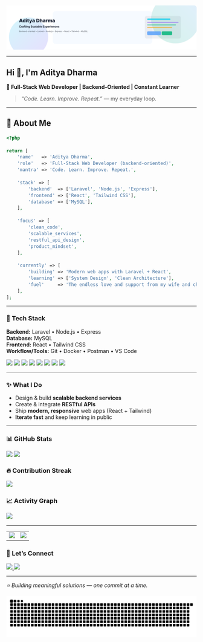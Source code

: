 <!-- Banner: auto light/dark -->
<p align="center">
  <picture>
    <source media="(prefers-color-scheme: dark)" srcset="assets/banner-dark.svg" />
    <source media="(prefers-color-scheme: light)" srcset="assets/banner-light.svg" />
    <img alt="Aditya Dharma — Crafting Scalable Experiences" src="assets/banner-light.svg" />
  </picture>
</p>

---

## Hi 👋, I'm Aditya Dharma

**🚀 Full-Stack Web Developer | Backend-Oriented | Constant Learner**

> *“Code. Learn. Improve. Repeat.”* — my everyday loop.

---
## 🧭 About Me

```php
<?php

return [
    'name'   => 'Aditya Dharma',
    'role'   => 'Full-Stack Web Developer (backend-oriented)',
    'mantra' => 'Code. Learn. Improve. Repeat.',

    'stack' => [
        'backend'  => ['Laravel', 'Node.js', 'Express'],
        'frontend' => ['React', 'Tailwind CSS'],
        'database' => ['MySQL'],
    ],

    'focus' => [
        'clean_code',
        'scalable_services',
        'restful_api_design',
        'product_mindset',
    ],

    'currently' => [
        'building' => 'Modern web apps with Laravel + React',
        'learning' => ['System Design', 'Clean Architecture'],
        'fuel'     => 'The endless love and support from my wife and child — my greatest motivation to keep pushing forward.',
    ],
];
```
---
### 🧰 Tech Stack
**Backend:** Laravel • Node.js • Express  
**Database:** MySQL  
**Frontend:** React • Tailwind CSS  
**Workflow/Tools:** Git • Docker • Postman • VS Code

<p>
  <img src="https://img.shields.io/badge/Laravel-FF2D20?logo=laravel&logoColor=white" />
  <img src="https://img.shields.io/badge/Node.js-339933?logo=nodedotjs&logoColor=white" />
  <img src="https://img.shields.io/badge/Express-000?logo=express&logoColor=white" />
  <img src="https://img.shields.io/badge/MySQL-005C84?logo=mysql&logoColor=white" />
  <img src="https://img.shields.io/badge/React-20232A?logo=react&logoColor=61DAFB" />
  <img src="https://img.shields.io/badge/Tailwind-38B2AC?logo=tailwindcss&logoColor=white" />
  <img src="https://img.shields.io/badge/Docker-2496ED?logo=docker&logoColor=white" />
  <img src="https://img.shields.io/badge/Postman-FF6C37?logo=postman&logoColor=white" />
</p>

---

### ✨ What I Do
- Design & build **scalable backend services**  
- Create & integrate **RESTful APIs**  
- Ship **modern, responsive** web apps (React + Tailwind)  
- **Iterate fast** and keep learning in public

---

### 📊 GitHub Stats
<p align="left">
  <img height="152" src="https://github-readme-stats.vercel.app/api?username=adityaadharmaa&show_icons=true&rank_icon=percentile&hide_border=false&theme=tokyonight" />
  <img height="152" src="https://github-readme-stats.vercel.app/api/top-langs/?username=adityaadharmaa&layout=compact&langs_count=8&theme=tokyonight" />
</p>

### 🔥 Contribution Streak
<p>
  <img src="https://github-readme-streak-stats.herokuapp.com/?user=adityaadharmaa&theme=tokyonight" />
</p>

### 📈 Activity Graph
<p>
  <img src="https://github-readme-activity-graph.vercel.app/graph?username=adityaadharmaa&theme=tokyo-night&radius=8" />
</p>

---
<table>
  <tr>
    <td><img height="152" src="https://github-readme-stats.vercel.app/api?username=adityaadharmaa&show_icons=true&rank_icon=percentile&theme=tokyonight"></td>
    <td><img height="152" src="https://github-readme-stats.vercel.app/api/top-langs/?username=adityaadharmaa&layout=compact&langs_count=8&theme=tokyonight"></td>
  </tr>
</table>

### 🔗 Let’s Connect
<p>
  <a href="https://linkedin.com/in/adityadharmaa">
    <img src="https://img.shields.io/badge/LinkedIn-0077B5?style=for-the-badge&logo=linkedin&logoColor=white" />
  </a>
  <a href="mailto:agusadityadharma88@gmail.com">
    <img src="https://img.shields.io/badge/Email-D14836?style=for-the-badge&logo=gmail&logoColor=white" />
  </a>
</p>

---

<p align="left"><i>⭐ Building meaningful solutions — one commit at a time.</i></p>

<!-- Optional: Snake animation -->
<p align="center">
  <img src="https://raw.githubusercontent.com/adityaadharmaa/adityaadharmaa/output/snake.svg" alt="snake animation" />
</p>
